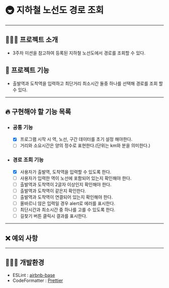# 🚇 지하철 노선도 경로 조회

---

## 💁🏻‍♂️ 프로젝트 소개

- 3주차 미션을 참고하여 등록된 지하철 노선도에서 경로를 조회할 수 있다.

## 🚀 프로젝트 기능

- 출발역과 도착역을 입력하고 최단거리 최소시간 둘중 하나를 선택해 경로를 조회 할 수 있다.

---

## 🔥 구현해야 할 기능 목록

- ### 공통 기능

  - [x] 프로그램 시작 시 역, 노선, 구간 데이터를 초기 설정 해야한다.
  - [ ] 거리와 소요시간은 양의 정수로 표현한다.(단위는 km와 분을 의미한다.)

- ### 경로 조회 기능

  - [x] 사용자가 출발역, 도착역을 입력할 수 있도록 한다.
  - [ ] 사용자가 입력한 역이 노선에 포함되어 있는지 확인해야 한다.
  - [ ] 출발역과 도착역이 2글자 이상인지 확인해야 한다.
  - [ ] 출발역과 도착역이 같은지 확인한다.
  - [ ] 출발역과 도착역이 연결되어 있는지 확인해야 한다.
  - [ ] 올바르니 않은 입력일 경우 alert로 에러를 표시한다.
  - [ ] 최단시간과 최소시간 중 하나를 고를 수 있도록 한다.
  - [ ] 길찾기 버튼 클릭시 결과를 표시한다.

---

## ❌ 예외 사항

---

## 👨🏻‍💻 개발환경

- ESLint : [airbnb-base](https://github.com/airbnb/javascript/tree/master/packages/eslint-config-airbnb-base)
- CodeFormatter : [Prettier](https://prettier.io/)
